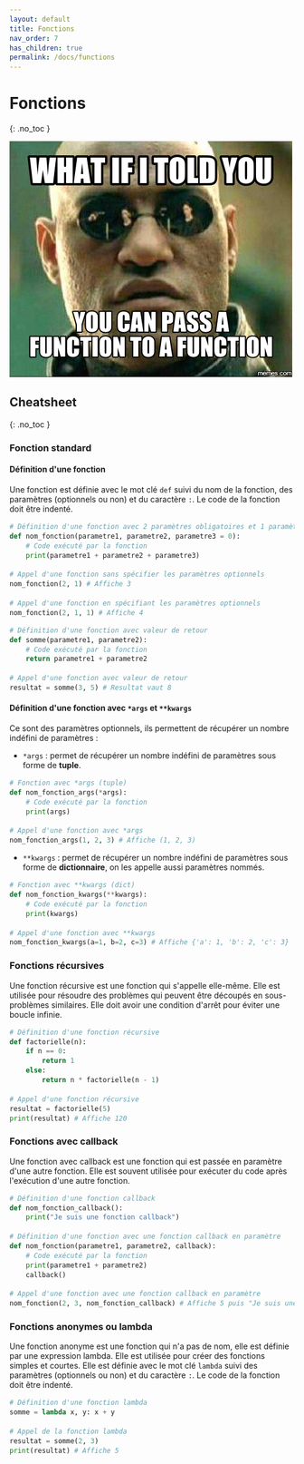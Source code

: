 ```yaml
---
layout: default
title: Fonctions
nav_order: 7
has_children: true
permalink: /docs/functions
---
```


# Fonctions
{: .no_toc }

![Pass function to funtion](../assets/function-to-function.png)

## Cheatsheet
{: .no_toc }

### Fonction standard

#### Définition d'une fonction
Une fonction est définie avec le mot clé `def` suivi du nom de la fonction, des paramètres (optionnels ou non) et du caractère `:`. Le code de la fonction doit être indenté.
```python
# Définition d'une fonction avec 2 paramètres obligatoires et 1 paramètre optionnel
def nom_fonction(parametre1, parametre2, parametre3 = 0):
    # Code exécuté par la fonction
    print(parametre1 + parametre2 + parametre3)

# Appel d'une fonction sans spécifier les paramètres optionnels
nom_fonction(2, 1) # Affiche 3

# Appel d'une fonction en spécifiant les paramètres optionnels
nom_fonction(2, 1, 1) # Affiche 4
```
```python
# Définition d'une fonction avec valeur de retour
def somme(parametre1, parametre2):
    # Code exécuté par la fonction
    return parametre1 + parametre2

# Appel d'une fonction avec valeur de retour
resultat = somme(3, 5) # Resultat vaut 8
```

#### Définition d'une fonction avec `*args` et `**kwargs`
Ce sont des paramètres optionnels, ils permettent de récupérer un nombre indéfini de paramètres :
- `*args` : permet de récupérer un nombre indéfini de paramètres sous forme de **tuple**.

```python
# Fonction avec *args (tuple)
def nom_fonction_args(*args):
    # Code exécuté par la fonction
    print(args)

# Appel d'une fonction avec *args
nom_fonction_args(1, 2, 3) # Affiche (1, 2, 3)
```

- `**kwargs` : permet de récupérer un nombre indéfini de paramètres sous forme de **dictionnaire**, on les appelle aussi paramètres nommés.

```python
# Fonction avec **kwargs (dict)
def nom_fonction_kwargs(**kwargs):
    # Code exécuté par la fonction
    print(kwargs)

# Appel d'une fonction avec **kwargs
nom_fonction_kwargs(a=1, b=2, c=3) # Affiche {'a': 1, 'b': 2, 'c': 3}
```

### Fonctions récursives
Une fonction récursive est une fonction qui s'appelle elle-même. Elle est utilisée pour résoudre des problèmes qui peuvent être découpés en sous-problèmes similaires. Elle doit avoir une condition d'arrêt pour éviter une boucle infinie.
```python
# Définition d'une fonction récursive
def factorielle(n):
    if n == 0:
        return 1
    else:
        return n * factorielle(n - 1)

# Appel d'une fonction récursive
resultat = factorielle(5)
print(resultat) # Affiche 120
```

### Fonctions avec callback
Une fonction avec callback est une fonction qui est passée en paramètre d'une autre fonction. Elle est souvent utilisée pour exécuter du code après l'exécution d'une autre fonction.
```python
# Définition d'une fonction callback
def nom_fonction_callback():
    print("Je suis une fonction callback")

# Définition d'une fonction avec une fonction callback en paramètre
def nom_fonction(parametre1, parametre2, callback):
    # Code exécuté par la fonction
    print(parametre1 + parametre2)
    callback()

# Appel d'une fonction avec une fonction callback en paramètre
nom_fonction(2, 3, nom_fonction_callback) # Affiche 5 puis "Je suis une fonction callback"
```

### Fonctions anonymes ou lambda
Une fonction anonyme est une fonction qui n'a pas de nom, elle est définie par une expression lambda. Elle est utilisée pour créer des fonctions simples et courtes. Elle est définie avec le mot clé `lambda` suivi des paramètres (optionnels ou non) et du caractère `:`. Le code de la fonction doit être indenté.
```python
# Définition d'une fonction lambda
somme = lambda x, y: x + y

# Appel de la fonction lambda
resultat = somme(2, 3)
print(resultat) # Affiche 5
```
